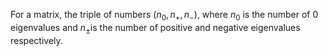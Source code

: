For a matrix, the triple of numbers  $(n_{0}, n_{+}, n_{-})$, where $n_{0}$ is the number of $0$ eigenvalues and $n_{\pm}$is the number of positive and negative eigenvalues respectively. 
